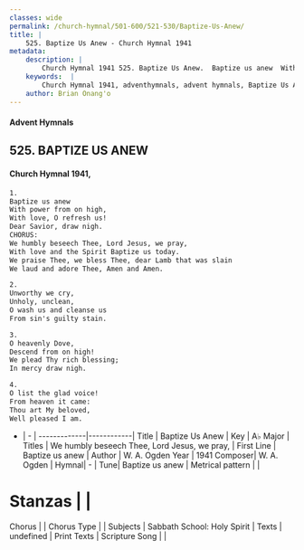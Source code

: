 ```yaml
---
classes: wide
permalink: /church-hymnal/501-600/521-530/Baptize-Us-Anew/
title: |
    525. Baptize Us Anew - Church Hymnal 1941
metadata:
    description: |
        Church Hymnal 1941 525. Baptize Us Anew.  Baptize us anew  With power from on high, With love, O refresh us!  Dear Savior, draw nigh. CHORUS: We humbly beseech Thee, Lord Jesus, we pray, With love and the Spirit Baptize us today. We praise Thee, we bless Thee, dear Lamb that was slain We laud and adore Thee, Amen and Amen. 
    keywords:  |
        Church Hymnal 1941, adventhymnals, advent hymnals, Baptize Us Anew, Baptize us anew  . We humbly beseech Thee, Lord Jesus, we pray,
    author: Brian Onang'o
---
```


#### Advent Hymnals
## 525. BAPTIZE US ANEW
####  Church Hymnal 1941,

```txt
1.
Baptize us anew 
With power from on high,
With love, O refresh us! 
Dear Savior, draw nigh.
CHORUS:
We humbly beseech Thee, Lord Jesus, we pray,
With love and the Spirit Baptize us today.
We praise Thee, we bless Thee, dear Lamb that was slain
We laud and adore Thee, Amen and Amen.

2.
Unworthy we cry, 
Unholy, unclean,
O wash us and cleanse us 
From sin's guilty stain.

3.
O heavenly Dove, 
Descend from on high!
We plead Thy rich blessing; 
In mercy draw nigh.

4.
O list the glad voice! 
From heaven it came:
Thou art My beloved, 
Well pleased I am.

```

- |   -  |
-------------|------------|
Title | Baptize Us Anew |
Key | A♭ Major |
Titles | We humbly beseech Thee, Lord Jesus, we pray, |
First Line | Baptize us anew   |
Author | W. A. Ogden
Year | 1941
Composer| W. A. Ogden |
Hymnal|  - |
Tune| Baptize us anew |
Metrical pattern | |
# Stanzas |  |
Chorus |  |
Chorus Type |  |
Subjects | Sabbath School: Holy Spirit |
Texts | undefined |
Print Texts | 
Scripture Song |  |
    
